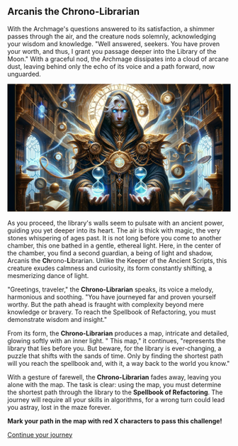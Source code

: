 ## Arcanis the Chrono-Librarian

With the Archmage's questions answered to its satisfaction, a shimmer passes through the air, and the creature nods
solemnly, acknowledging your wisdom and knowledge. "Well answered, seekers. You have proven your worth, and thus, I
grant you passage deeper into the Library of the Moon." With a graceful nod, the Archmage dissipates into a cloud of
arcane dust, leaving behind only the echo of its voice and a path forward, now unguarded.

![arcanis-the-chrono-librarian.png](images%2Farcanis-the-chrono-librarian.png)

As you proceed, the library's walls seem to pulsate with an ancient power, guiding you yet deeper into its heart. The
air is thick with magic, the very stones whispering of ages past. It is not long before you come to another chamber,
this one bathed in a gentle, ethereal light. Here, in the center of the chamber, you find a second guardian, a being of
light and shadow, Arcanis the **Ch**rono-**L**ibrarian. Unlike the Keeper of the Ancient Scripts, this creature exudes
calmness and curiosity, its form constantly shifting, a mesmerizing dance of light.

"Greetings, traveler," the **Chrono-Librarian** speaks, its voice a melody, harmonious and soothing. "You have journeyed
far and proven yourself worthy. But the path ahead is fraught with complexity beyond mere knowledge or bravery. To reach
the Spellbook of Refactoring, you must demonstrate wisdom and insight."

From its form, the **Chrono-Librarian** produces a map, intricate and detailed, glowing softly with an inner light. "
This map," it continues, "represents the library that lies before you. But beware, for the library is ever-changing, a
puzzle that shifts with the sands of time. Only by finding the shortest path will you reach the spellbook and, with it,
a way back to the world you know."

With a gesture of farewell, the **Chrono-Librarian** fades away, leaving you alone with the map. The task is clear:
using the map, you must determine the shortest path through the library to the **Spellbook of Refactoring**. The journey
will require all your skills in algorithms, for a wrong turn could lead you astray, lost in the maze forever.

**Mark your path in the map with red X characters to pass this challenge!**

[Continue your journey](04-quantum-arcanites.md)